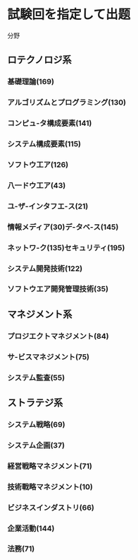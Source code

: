# 試験回を指定して出题
分野
## ロテクノロジ系
### 基礎理論(169)






















### アルゴリズムとプログラミング(130)
### コンピュ-タ構成要素(141)
### システム構成要素(115)
### ソフトウ工ア(126)
### 八一ドウ工ア(43)
### ユ-ザ-インタフエ-ス(21)
### 情報メディア(30)デ-タベ-ス(145)
### ネットワ-ク(135)セキュリティ(195)
### システム開発技術(122)
### ソフトウエア開発管理技術(35)



## マネジメント系
### プロジエクトマネジメント(84)
### サ-ビスマネジメント(75)
### システム監查(55)

## ストラテジ系
### システム戦略(69)
### システム企画(37)
### 経営戦略マネジメント(71)
### 技術戰略マネジメント(10)
### ビジネスインダストリ(66)
### 企業活動(144)
### 法務(71) 
